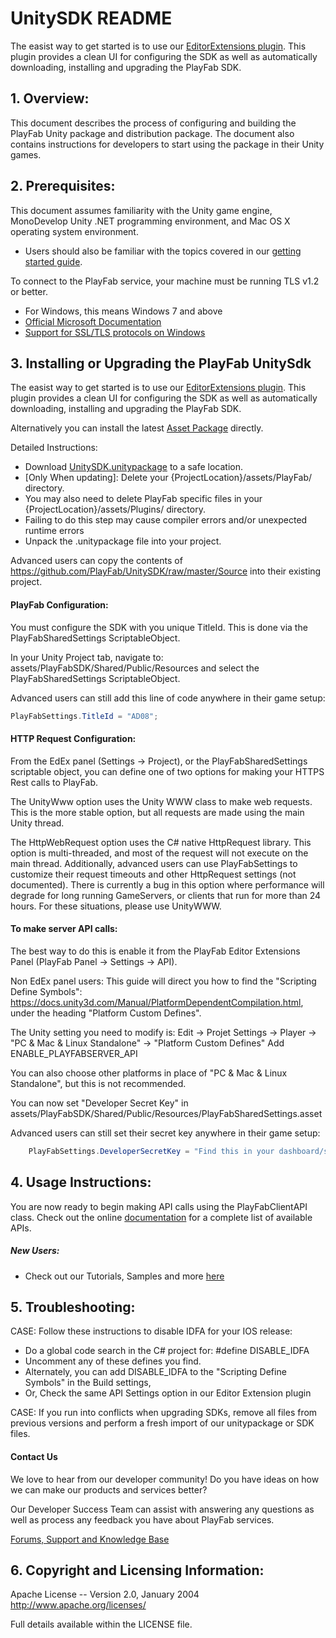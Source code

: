 # UnitySDK README

The easist way to get started is to use our [EditorExtensions plugin](https://github.com/PlayFab/UnityEditorExtensions). This plugin provides a clean UI for configuring the SDK as well as automatically downloading, installing and upgrading the PlayFab SDK.


## 1. Overview:

This document describes the process of configuring and building the PlayFab Unity package and distribution package. The document also contains instructions for developers to start using the package in their Unity games.


## 2. Prerequisites:

This document assumes familiarity with the Unity game engine, MonoDevelop Unity .NET programming environment, and Mac OS X operating system environment.

* Users should also be familiar with the topics covered in our [getting started guide](https://api.playfab.com/docs/general-getting-started).

To connect to the PlayFab service, your machine must be running TLS v1.2 or better.
* For Windows, this means Windows 7 and above
* [Official Microsoft Documentation](https://msdn.microsoft.com/en-us/library/windows/desktop/aa380516%28v=vs.85%29.aspx)
* [Support for SSL/TLS protocols on Windows](http://blogs.msdn.com/b/kaushal/archive/2011/10/02/support-for-ssl-tls-protocols-on-windows.aspx)


## 3. Installing or Upgrading the PlayFab UnitySdk

The easist way to get started is to use our [EditorExtensions plugin](https://github.com/PlayFab/UnityEditorExtensions). This plugin provides a clean UI for configuring the SDK as well as automatically downloading, installing and upgrading the PlayFab SDK.

Alternatively you can install the latest [Asset Package](https://api.playfab.com/sdks/download/unity-v2ap) directly. 

Detailed Instructions:
* Download [UnitySDK.unitypackage](https://api.playfab.com/sdks/download/unity-v2ap) to a safe location.
* [Only When updating]: Delete your {ProjectLocation}/assets/PlayFab/ directory.
 * You may also need to delete PlayFab specific files in your {ProjectLocation}/assets/Plugins/ directory.
 * Failing to do this step may cause compiler errors and/or unexpected runtime errors
* Unpack the .unitypackage file into your project.

Advanced users can copy the contents of https://github.com/PlayFab/UnitySDK/raw/master/Source into their existing project.

#### PlayFab Configuration:
You must configure the SDK with you unique TitleId.  This is done via the PlayFabSharedSettings ScriptableObject.

In your Unity Project tab, navigate to: assets/PlayFabSDK/Shared/Public/Resources and select the PlayFabSharedSettings ScriptableObject.

Advanced users can still add this line of code anywhere in their game setup:

```C#
PlayFabSettings.TitleId = "AD08";
```

#### HTTP Request Configuration:

From the EdEx panel (Settings -> Project), or the PlayFabSharedSettings scriptable object, you can define one of two options for making your HTTPS Rest calls to PlayFab.

The UnityWww option uses the Unity WWW class to make web requests. This is the more stable option, but all requests are made using the main Unity thread.

The HttpWebRequest option uses the C# native HttpRequest library. This option is multi-threaded, and most of the request will not execute on the main thread. Additionally, advanced users can use PlayFabSettings to customize their request timeouts and other HttpRequest settings (not documented). There is currently a bug in this option where performance will degrade for long running GameServers, or clients that run for more than 24 hours. For these situations, please use UnityWWW.

#### To make server API calls:

The best way to do this is enable it from the PlayFab Editor Extensions Panel (PlayFab Panel -> Settings -> API).

Non EdEx panel users: This guide will direct you how to find the "Scripting Define Symbols": https://docs.unity3d.com/Manual/PlatformDependentCompilation.html, under the heading "Platform Custom Defines".

The Unity setting you need to modify is:
Edit -> Projet Settings -> Player -> "PC & Mac & Linux Standalone" -> "Platform Custom Defines"
Add ENABLE_PLAYFABSERVER_API

You can also choose other platforms in place of "PC & Mac & Linux Standalone", but this is not recommended.

You can now set "Developer Secret Key" in assets/PlayFabSDK/Shared/Public/Resources/PlayFabSharedSettings.asset

Advanced users can still set their secret key anywhere in their game setup:

```C#
    PlayFabSettings.DeveloperSecretKey = "Find this in your dashboard/settings https://developer.playfab.com/title/properties/{your title Id}"; //your Developer Secret goes here.
```

## 4. Usage Instructions:

You are now ready to begin making API calls using the PlayFabClientAPI class. Check out the online [documentation](https://api.playfab.com/documentation/client) for a complete list of available APIs.

##### New Users:

* Check out our Tutorials, Samples and more [here](https://api.playfab.com/docs/tutorials)

## 5. Troubleshooting:

CASE: Follow these instructions to disable IDFA for your IOS release:
 * Do a global code search in the C# project for: #define DISABLE_IDFA
  * Uncomment any of these defines you find.
 * Alternately, you can add DISABLE_IDFA to the "Scripting Define Symbols" in the Build settings,
 * Or, Check the same API Settings option in our Editor Extension plugin

CASE: If you run into conflicts when upgrading SDKs, remove all files from previous versions and perform a fresh import of our unitypackage or SDK files. 

#### Contact Us
We love to hear from our developer community! 
Do you have ideas on how we can make our products and services better? 

Our Developer Success Team can assist with answering any questions as well as process any feedback you have about PlayFab services.

[Forums, Support and Knowledge Base](https://community.playfab.com/index.html)

## 6. Copyright and Licensing Information:

  Apache License -- 
  Version 2.0, January 2004
  http://www.apache.org/licenses/

  Full details available within the LICENSE file.
